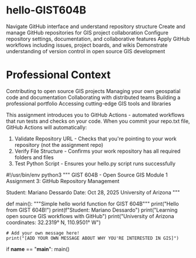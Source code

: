 # hello-GIST604B
Navigate GitHub interface and understand repository structure
Create and manage GitHub repositories for GIS project collaboration
Configure repository settings, documentation, and collaborative features
Apply GitHub workflows including issues, project boards, and wikis
Demonstrate understanding of version control in open source GIS development

# Professional Context
Contributing to open source GIS projects
Managing your own geospatial code and documentation
Collaborating with distributed teams
Building a professional portfolio
Accessing cutting-edge GIS tools and libraries

This assignment introduces you to GitHub Actions - automated workflows that run tests and checks on your code. When you commit your repo.txt file, GitHub Actions will automatically:

1. Validate Repository URL - Checks that you're pointing to your work repository (not the assignment repo)
2. Verify File Structure - Confirms your work repository has all required folders and files
3. Test Python Script - Ensures your hello.py script runs successfully

#!/usr/bin/env python3
"""
GIST 604B - Open Source GIS
Module 1 Assignment 3: GitHub Repository Management

Student: Mariano Dessardo
Date: Oct 28, 2025
University of Arizona
"""

def main():
    """Simple hello world function for GIST 604B"""
    print("Hello from GIST 604B!")
    print(f"Student: Mariano Dessardo")
    print("Learning open source GIS workflows with GitHub")
    print("University of Arizona coordinates: 32.2319° N, 110.9501° W")
    
    # Add your own message here!
    print("[ADD YOUR OWN MESSAGE ABOUT WHY YOU'RE INTERESTED IN GIS]")

if __name__ == "__main__":
    main()

  
